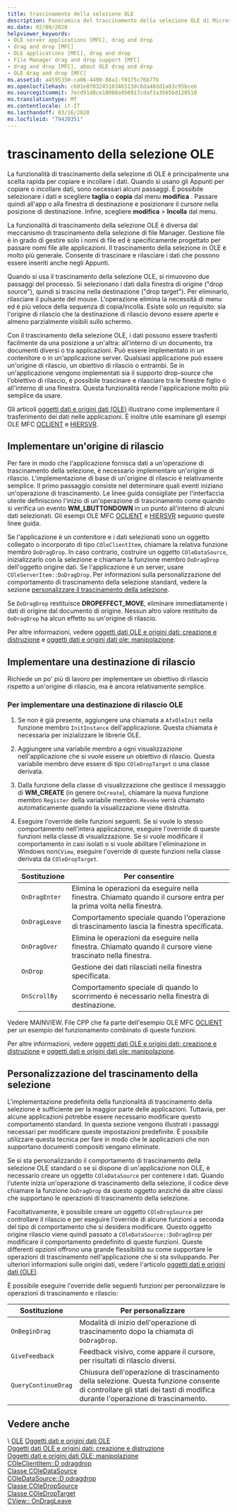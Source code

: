 ```yaml
---
title: trascinamento della selezione OLE
description: Panoramica del trascinamento della selezione OLE di Microsoft Foundation Classes (MFC), come implementare un'origine di rilascio, un obiettivo di rilascio e come personalizzare il trascinamento della selezione.
ms.date: 02/09/2020
helpviewer_keywords:
- OLE server applications [MFC], drag and drop
- drag and drop [MFC]
- OLE applications [MFC], drag and drop
- File Manager drag and drop support [MFC]
- drag and drop [MFC], about OLE drag and drop
- OLE drag and drop [MFC]
ms.assetid: a4595350-ca06-4400-88a1-f0175c76b77b
ms.openlocfilehash: c601e8f0324510346513dc8da48dd1a83c95bceb
ms.sourcegitcommit: 7ecd91d8ce18088a956917cdaf3a3565bd128510
ms.translationtype: MT
ms.contentlocale: it-IT
ms.lasthandoff: 03/16/2020
ms.locfileid: "79420351"
---
```

# <a name="ole-drag-and-drop"></a>trascinamento della selezione OLE

La funzionalità di trascinamento della selezione di OLE è principalmente una scelta rapida per copiare e incollare i dati. Quando si usano gli Appunti per copiare o incollare dati, sono necessari alcuni passaggi. È possibile selezionare i dati e scegliere **taglia** o **copia** dal menu **modifica** . Passare quindi all'app o alla finestra di destinazione e posizionare il cursore nella posizione di destinazione. Infine, scegliere **modifica** > **Incolla** dal menu.

La funzionalità di trascinamento della selezione OLE è diversa dal meccanismo di trascinamento della selezione di file Manager. Gestione file è in grado di gestire solo i nomi di file ed è specificamente progettato per passare nomi file alle applicazioni. Il trascinamento della selezione in OLE è molto più generale. Consente di trascinare e rilasciare i dati che possono essere inseriti anche negli Appunti.

Quando si usa il trascinamento della selezione OLE, si rimuovono due passaggi del processo. Si selezionano i dati dalla finestra di origine ("drop source"), quindi si trascina nella destinazione ("drop target"). Per eliminarlo, rilasciare il pulsante del mouse. L'operazione elimina la necessità di menu ed è più veloce della sequenza di copia/incolla. Esiste solo un requisito: sia l'origine di rilascio che la destinazione di rilascio devono essere aperte e almeno parzialmente visibili sullo schermo.

Con il trascinamento della selezione OLE, i dati possono essere trasferiti facilmente da una posizione a un'altra: all'interno di un documento, tra documenti diversi o tra applicazioni. Può essere implementato in un contenitore o in un'applicazione server. Qualsiasi applicazione può essere un'origine di rilascio, un obiettivo di rilascio o entrambi. Se in un'applicazione vengono implementati sia il supporto drop-source che l'obiettivo di rilascio, è possibile trascinare e rilasciare tra le finestre figlio o all'interno di una finestra. Questa funzionalità rende l'applicazione molto più semplice da usare.

Gli articoli [oggetti dati e origini dati (OLE)](../mfc/data-objects-and-data-sources-ole.md) illustrano come implementare il trasferimento dei dati nelle applicazioni. È inoltre utile esaminare gli esempi OLE MFC [OCLIENT](../overview/visual-cpp-samples.md) e [HIERSVR](../overview/visual-cpp-samples.md).

## <a name="implement-a-drop-source"></a>Implementare un'origine di rilascio

Per fare in modo che l'applicazione fornisca dati a un'operazione di trascinamento della selezione, è necessario implementare un'origine di rilascio. L'implementazione di base di un'origine di rilascio è relativamente semplice. Il primo passaggio consiste nel determinare quali eventi iniziano un'operazione di trascinamento. Le linee guida consigliate per l'interfaccia utente definiscono l'inizio di un'operazione di trascinamento come quando si verifica un evento **WM_LBUTTONDOWN** in un punto all'interno di alcuni dati selezionati. Gli esempi OLE MFC [OCLIENT](../overview/visual-cpp-samples.md) e [HIERSVR](../overview/visual-cpp-samples.md) seguono queste linee guida.

Se l'applicazione è un contenitore e i dati selezionati sono un oggetto collegato o incorporato di tipo `COleClientItem`, chiamare la relativa funzione membro `DoDragDrop`. In caso contrario, costruire un oggetto `COleDataSource`, inizializzarlo con la selezione e chiamare la funzione membro `DoDragDrop` dell'oggetto origine dati. Se l'applicazione è un server, usare `COleServerItem::DoDragDrop`. Per informazioni sulla personalizzazione del comportamento di trascinamento della selezione standard, vedere la sezione [personalizzare il trascinamento della selezione](#customize-drag-and-drop).

Se `DoDragDrop` restituisce **DROPEFFECT_MOVE**, eliminare immediatamente i dati di origine dal documento di origine. Nessun altro valore restituito da `DoDragDrop` ha alcun effetto su un'origine di rilascio.

Per altre informazioni, vedere [oggetti dati OLE e origini dati: creazione e distruzione](../mfc/data-objects-and-data-sources-creation-and-destruction.md) e [oggetti dati e origini dati ole: manipolazione](../mfc/data-objects-and-data-sources-manipulation.md)\.

## <a name="implement-a-drop-target"></a>Implementare una destinazione di rilascio

Richiede un po' più di lavoro per implementare un obiettivo di rilascio rispetto a un'origine di rilascio, ma è ancora relativamente semplice.

### <a name="to-implement-an-ole-drop-target"></a>Per implementare una destinazione di rilascio OLE

1. Se non è già presente, aggiungere una chiamata a `AfxOleInit` nella funzione membro `InitInstance` dell'applicazione. Questa chiamata è necessaria per inizializzare le librerie OLE.

1. Aggiungere una variabile membro a ogni visualizzazione nell'applicazione che si vuole essere un obiettivo di rilascio. Questa variabile membro deve essere di tipo `COleDropTarget` o una classe derivata.

1. Dalla funzione della classe di visualizzazione che gestisce il messaggio di **WM_CREATE** (in genere `OnCreate`), chiamare la nuova funzione membro `Register` della variabile membro. `Revoke` verrà chiamato automaticamente quando la visualizzazione viene distrutta.

1. Eseguire l'override delle funzioni seguenti. Se si vuole lo stesso comportamento nell'intera applicazione, eseguire l'override di queste funzioni nella classe di visualizzazione. Se si vuole modificare il comportamento in casi isolati o si vuole abilitare l'eliminazione in Windows non`CView`, eseguire l'override di queste funzioni nella classe derivata da `COleDropTarget`.

   | Sostituzione | Per consentire |
   | -------- | -------- |
   | `OnDragEnter` | Elimina le operazioni da eseguire nella finestra. Chiamato quando il cursore entra per la prima volta nella finestra. |
   | `OnDragLeave` | Comportamento speciale quando l'operazione di trascinamento lascia la finestra specificata. |
   | `OnDragOver` | Elimina le operazioni da eseguire nella finestra. Chiamato quando il cursore viene trascinato nella finestra. |
   | `OnDrop` | Gestione dei dati rilasciati nella finestra specificata. |
   | `OnScrollBy` | Comportamento speciale di quando lo scorrimento è necessario nella finestra di destinazione. |

Vedere MAINVIEW. File CPP che fa parte dell'esempio OLE MFC [OCLIENT](../overview/visual-cpp-samples.md) per un esempio del funzionamento combinato di queste funzioni.

Per altre informazioni, vedere [oggetti dati OLE e origini dati: creazione e distruzione](../mfc/data-objects-and-data-sources-creation-and-destruction.md) e [oggetti dati e origini dati ole: manipolazione](../mfc/data-objects-and-data-sources-manipulation.md)\.

## <a name="customize-drag-and-drop"></a>Personalizzazione del trascinamento della selezione

L'implementazione predefinita della funzionalità di trascinamento della selezione è sufficiente per la maggior parte delle applicazioni. Tuttavia, per alcune applicazioni potrebbe essere necessario modificare questo comportamento standard. In questa sezione vengono illustrati i passaggi necessari per modificare queste impostazioni predefinite. È possibile utilizzare questa tecnica per fare in modo che le applicazioni che non supportano documenti compositi vengano eliminate.

Se si sta personalizzando il comportamento di trascinamento della selezione OLE standard o se si dispone di un'applicazione non OLE, è necessario creare un oggetto `COleDataSource` per contenere i dati. Quando l'utente inizia un'operazione di trascinamento della selezione, il codice deve chiamare la funzione `DoDragDrop` da questo oggetto anziché da altre classi che supportano le operazioni di trascinamento della selezione.

Facoltativamente, è possibile creare un oggetto `COleDropSource` per controllare il rilascio e per eseguire l'override di alcune funzioni a seconda del tipo di comportamento che si desidera modificare. Questo oggetto origine rilascio viene quindi passato a `COleDataSource::DoDragDrop` per modificare il comportamento predefinito di queste funzioni. Queste differenti opzioni offrono una grande flessibilità su come supportare le operazioni di trascinamento nell'applicazione che si sta sviluppando. Per ulteriori informazioni sulle origini dati, vedere l'articolo [oggetti dati e origini dati (OLE)](../mfc/data-objects-and-data-sources-ole.md).

È possibile eseguire l'override delle seguenti funzioni per personalizzare le operazioni di trascinamento e rilascio:

| Sostituzione | Per personalizzare |
| -------- | ------------ |
| `OnBeginDrag` | Modalità di inizio dell'operazione di trascinamento dopo la chiamata di `DoDragDrop`. |
| `GiveFeedback` | Feedback visivo, come appare il cursore, per risultati di rilascio diversi. |
| `QueryContinueDrag` | Chiusura dell'operazione di trascinamento della selezione. Questa funzione consente di controllare gli stati dei tasti di modifica durante l'operazione di trascinamento. |

## <a name="see-also"></a>Vedere anche

\ [OLE](../mfc/ole-in-mfc.md)
[Oggetti dati e origini dati OLE](../mfc/data-objects-and-data-sources-ole.md)\
[Oggetti dati OLE e origini dati: creazione e distruzione](../mfc/data-objects-and-data-sources-creation-and-destruction.md)\
[Oggetti dati e origini dati OLE: manipolazione](../mfc/data-objects-and-data-sources-manipulation.md)\
[COleClientItem::D odragdrop](../mfc/reference/coleclientitem-class.md#dodragdrop)\
[Classe COleDataSource](../mfc/reference/coledatasource-class.md)\
[COleDataSource::D odragdrop](../mfc/reference/coledatasource-class.md#dodragdrop)\
[Classe COleDropSource](../mfc/reference/coledropsource-class.md)\
[Classe COleDropTarget](../mfc/reference/coledroptarget-class.md)\
[CView:: OnDragLeave](../mfc/reference/cview-class.md#ondragleave)
